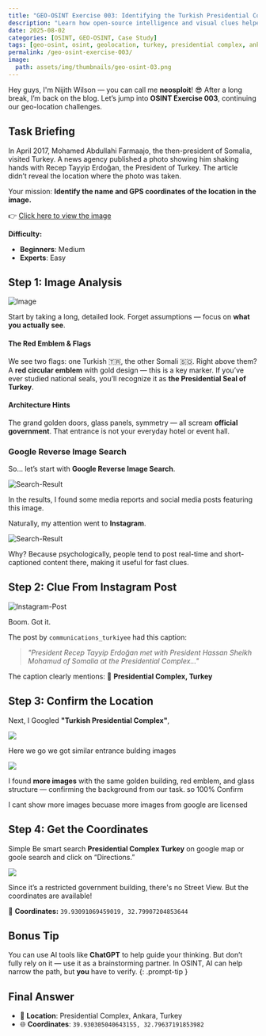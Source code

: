 ```yaml
---
title: "GEO-OSINT Exercise 003: Identifying the Turkish Presidential Complex"
description: "Learn how open-source intelligence and visual clues helped trace the exact location of a diplomatic meeting between Somali and Turkish leaders. This exercise shows how geolocation techniques pinpointed the Presidential Complex in Ankara, Turkey."
date: 2025-08-02
categories: [OSINT, GEO-OSINT, Case Study]
tags: [geo-osint, osint, geolocation, turkey, presidential complex, ankara, visual investigation, image analysis]
permalink: /geo-osint-exercise-003/
image:  
  path: assets/img/thumbnails/geo-osint-03.png
---
```



Hey guys, I'm Nijith Wilson — you can call me **neosploit**! 😎
After a long break, I’m back on the blog. Let’s jump into **OSINT Exercise 003**, continuing our geo-location challenges.

## Task Briefing

In April 2017, Mohamed Abdullahi Farmaajo, the then-president of Somalia, visited Turkey. A news agency published a photo showing him shaking hands with Recep Tayyip Erdoğan, the President of Turkey. The article didn’t reveal the location where the photo was taken.

Your mission:
**Identify the name and GPS coordinates of the location in the image.**

👉 [Click here to view the image](https://gralhix.com/wp-content/uploads/2023/08/osint-exercise-003-picture.jpg)

**Difficulty:**

* **Beginners**: Medium
* **Experts**: Easy


## Step 1: Image Analysis

![Image](/assets/img/bposts/geo-osint-exercise-03/image.png)


Start by taking a long, detailed look. Forget assumptions — focus on **what you actually see**.

#### The Red Emblem & Flags

We see two flags: one Turkish 🇹🇷, the other Somali 🇸🇴. Right above them? A **red circular emblem** with gold design — this is a key marker. If you’ve ever studied national seals, you’ll recognize it as **the Presidential Seal of Turkey**.

#### Architecture Hints

The grand golden doors, glass panels, symmetry — all scream **official government**. That entrance is not your everyday hotel or event hall.

### Google Reverse Image Search

So... let’s start with **Google Reverse Image Search**.

![Search-Result](/assets/img/bposts/geo-osint-exercise-03/google-result.png)

In the results, I found some media reports and social media posts featuring this image.

Naturally, my attention went to **Instagram**. 

![Search-Result](/assets/img/bposts/geo-osint-exercise-03/google-results.png)

Why? Because psychologically, people tend to post real-time and short-captioned content there, making it useful for fast clues.


## Step 2: Clue From Instagram Post

![Instagram-Post](/assets/img/bposts/geo-osint-exercise-03/instagram-post.png)

Boom. Got it.


The post by `communications_turkiyee` had this caption:

> *"President Recep Tayyip Erdoğan met with President Hassan Sheikh Mohamud of Somalia at the Presidential Complex..."*

The caption clearly mentions:
📍 **Presidential Complex, Turkey**

## Step 3: Confirm the Location

Next, I Googled **"Turkish Presidential Complex"**, 

![](/assets/img/bposts/geo-osint-exercise-03/presidential-complex.png)

Here we go we got similar entrance bulding images

![](/assets/img/bposts/geo-osint-exercise-03/similar-image.png)

I found **more images** with the same golden building, red emblem, and glass structure — confirming the background from our task.
so 100% Confirm

I cant show more images becuase more images from google are licensed

## Step 4: Get the Coordinates

Simple Be smart search **Presidential Complex Turkey** on google map or goole search and click on “Directions.” 

![](/assets/img/bposts/geo-osint-exercise-03/map.png)

Since it’s a restricted government building, there's no Street View. But the coordinates are available!

🎯 **Coordinates:**
`39.93091069459019, 32.79907204853644`


>
## Bonus Tip

You can use AI tools like **ChatGPT** to help guide your thinking. But don’t fully rely on it — use it as a brainstorming partner. In OSINT, AI can help narrow the path, but **you** have to verify.
{: .prompt-tip }
>


## Final Answer

* 📍 **Location**: Presidential Complex, Ankara, Turkey
* 🌐 **Coordinates**: `39.930305040643155, 32.79637191853982`


